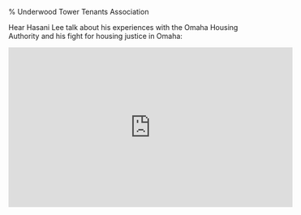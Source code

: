 % Underwood Tower Tenants Association

Hear Hasani Lee talk about his experiences with the Omaha Housing Authority and
his fight for housing justice in Omaha:

<iframe width="560" height="315" src="https://www.youtube.com/embed/qLsBpE8mpqw?start=375" title="YouTube video player" frameborder="0" allow="accelerometer; autoplay; clipboard-write; encrypted-media; gyroscope; picture-in-picture; web-share" referrerpolicy="strict-origin-when-cross-origin" allowfullscreen></iframe>


